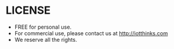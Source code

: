 # LICENSE

* FREE for personal use.
* For commercial use, please contact us at http://iotthinks.com
* We reserve all the rights.